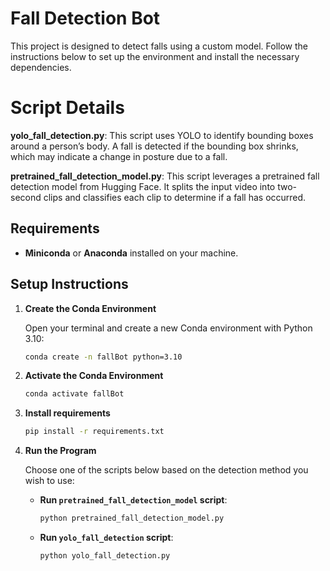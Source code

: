 # Fall Detection Bot

This project is designed to detect falls using a custom model. Follow the instructions below to set up the environment and install the necessary dependencies.

# Script Details

**yolo_fall_detection.py**: This script uses YOLO to identify bounding boxes around a person’s body. A fall is detected if the bounding box shrinks, which may indicate a change in posture due to a fall.

**pretrained_fall_detection_model.py**: This script leverages a pretrained fall detection model from Hugging Face. It splits the input video into two-second clips and classifies each clip to determine if a fall has occurred.

## Requirements

- **Miniconda** or **Anaconda** installed on your machine.

## Setup Instructions

1. **Create the Conda Environment**

   Open your terminal and create a new Conda environment with Python 3.10:

   ```bash
   conda create -n fallBot python=3.10
2. **Activate the Conda Environment**
    ```bash 
    conda activate fallBot
3. **Install requirements**
    ```bash
    pip install -r requirements.txt
4. **Run the Program**

    Choose one of the scripts below based on the detection method you wish to use:

    - **Run `pretrained_fall_detection_model` script**:
      ```bash
      python pretrained_fall_detection_model.py
      ```

    - **Run `yolo_fall_detection` script**:
      ```bash
      python yolo_fall_detection.py
      ```
    